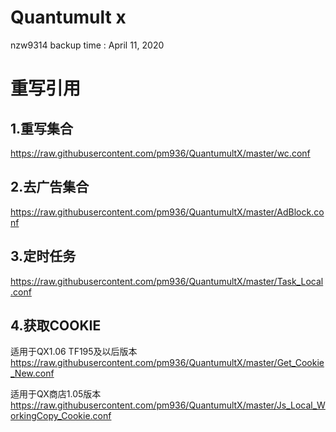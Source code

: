 # Quantumult x
nzw9314 backup time : April 11, 2020

# 重写引用 
## 1.重写集合  
<https://raw.githubusercontent.com/pm936/QuantumultX/master/wc.conf>

## 2.去广告集合  
<https://raw.githubusercontent.com/pm936/QuantumultX/master/AdBlock.conf>

## 3.定时任务  
<https://raw.githubusercontent.com/pm936/QuantumultX/master/Task_Local.conf>

## 4.获取COOKIE  
适用于QX1.06 TF195及以后版本  
<https://raw.githubusercontent.com/pm936/QuantumultX/master/Get_Cookie_New.conf>

适用于QX商店1.05版本    
<https://raw.githubusercontent.com/pm936/QuantumultX/master/Js_Local_WorkingCopy_Cookie.conf>


